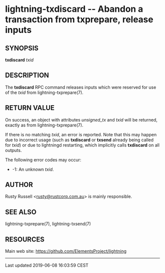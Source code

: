lightning-txdiscard -- Abandon a transaction from txprepare, release inputs
===========================================================================

SYNOPSIS
--------

**txdiscard** *txid*

DESCRIPTION
-----------

The **txdiscard** RPC command releases inputs which were reserved for
use of the *txid* from lightning-txprepare(7).

RETURN VALUE
------------

On success, an object with attributes *unsigned\_tx* and *txid* will be
returned, exactly as from lightning-txprepare(7).

If there is no matching *txid*, an error is reported. Note that this may
happen due to incorrect usage (such as **txdiscard** or **txsend**
already being called for *txid*) or due to lightningd restarting, which
implicitly calls **txdiscard** on all outputs.

The following error codes may occur:
- -1: An unknown *txid*.

AUTHOR
------

Rusty Russell <<rusty@rustcorp.com.au>> is mainly responsible.

SEE ALSO
--------

lightning-txprepare(7), lightning-txsend(7)

RESOURCES
---------

Main web site: <https://github.com/ElementsProject/lightning>

------------------------------------------------------------------------

Last updated 2019-06-08 16:03:59 CEST
